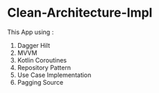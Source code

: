 # Clean-Architecture-Impl
This App using :
1. Dagger Hilt
2. MVVM
3. Kotlin Coroutines
4. Repository Pattern
5. Use Case Implementation
6. Pagging Source
